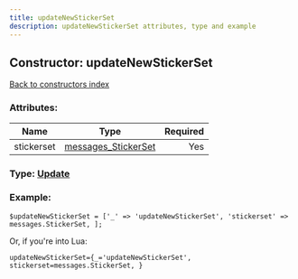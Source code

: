 ```yaml
---
title: updateNewStickerSet
description: updateNewStickerSet attributes, type and example
---
```

## Constructor: updateNewStickerSet  
[Back to constructors index](index.md)



### Attributes:

| Name     |    Type       | Required |
|----------|:-------------:|---------:|
|stickerset|[messages\_StickerSet](../types/messages_StickerSet.md) | Yes|



### Type: [Update](../types/Update.md)


### Example:

```
$updateNewStickerSet = ['_' => 'updateNewStickerSet', 'stickerset' => messages.StickerSet, ];
```  

Or, if you're into Lua:  


```
updateNewStickerSet={_='updateNewStickerSet', stickerset=messages.StickerSet, }

```


